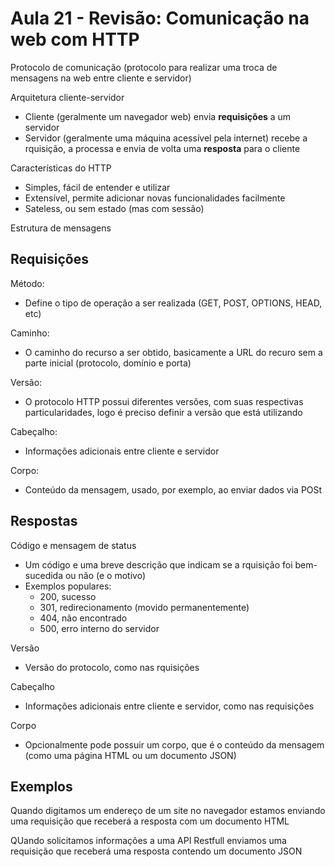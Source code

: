 # Aula 21 - Revisão: Comunicação na web com HTTP
Protocolo de comunicação (protocolo para realizar uma troca de mensagens na web entre cliente e servidor)

Arquitetura cliente-servidor
- Cliente (geralmente um navegador web) envia **requisições** a um servidor
- Servidor (geralmente uma máquina acessível pela internet) recebe a rquisição, a processa e envia de volta uma **resposta** para o cliente

Características do HTTP
- Simples, fácil de entender e utilizar
- Extensível, permite adicionar novas funcionalidades facilmente
- Sateless, ou sem estado (mas com sessão)

Estrutura de mensagens

## Requisições
Método:
- Define o tipo de operação a ser realizada (GET, POST, OPTIONS, HEAD, etc)
 
Caminho:
- O caminho do recurso a ser obtido, basicamente a URL do recuro sem a parte inicial (protocolo, domínio e porta)
 
Versão: 
- O protocolo HTTP possui diferentes versões, com suas respectivas particularidades, logo é preciso definir a versão que está utilizando
  
Cabeçalho:
- Informações adicionais entre cliente e servidor

Corpo:
- Conteúdo da mensagem, usado, por exemplo, ao enviar dados via POSt

## Respostas
Código e mensagem de status
- Um código e uma breve descrição que indicam se a rquisição foi bem-sucedida ou não (e o motivo)
- Exemplos populares:
    - 200, sucesso
    - 301, redirecionamento (movido permanentemente)
    - 404, não encontrado
    - 500, erro interno do servidor

Versão
- Versão do protocolo, como nas rquisições

Cabeçalho
- Informações adicionais entre cliente e servidor, como nas requisições

Corpo
- Opcionalmente pode possuir um corpo, que é o conteúdo da mensagem (como uma página HTML ou um documento JSON)

## Exemplos
Quando digitamos um endereço de um site no navegador estamos enviando uma requisição que receberá a resposta com um documento HTML

QUando solicitamos informações a uma API Restfull enviamos uma requisição que receberá uma resposta contendo um documento JSON